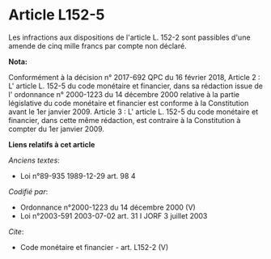 # Article L152-5

Les infractions aux dispositions de l'article L. 152-2 sont passibles d'une amende de cinq mille francs par compte non
déclaré.

**Nota:**

Conformément à la décision n° 2017-692 QPC du 16 février 2018, Article 2 : L' article L. 152-5 du code monétaire et
financier, dans sa rédaction issue de l' ordonnance n° 2000-1223 du 14 décembre 2000 relative à la partie législative du code
monétaire et financier est conforme à la Constitution avant le 1er janvier 2009. Article 3 : L' article L. 152-5 du code
monétaire et financier, dans cette même rédaction, est contraire à la Constitution à compter du 1er janvier 2009.

**Liens relatifs à cet article**

_Anciens textes_:

  - Loi n°89-935 1989-12-29 art. 98 4

_Codifié par_:

  - Ordonnance n°2000-1223 du 14 décembre 2000 (V)
  - Loi n°2003-591 2003-07-02 art. 31 I JORF 3 juillet 2003

_Cite_:

  - Code monétaire et financier - art. L152-2 (V)
